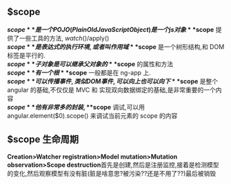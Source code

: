 ## $scope 
**$scope** 是一个 POJO(Plain Old JavaScript Object) 是一个 js 对象   
**$scope** 提供了一些工具的方法, $watch()/$apply()    
**$scope** 是表达式的执行环境,或者叫作用域    
**$scope** 是一个树形结构,和 DOM 标签是平行的.    
**$scope** 子对象是可以继承父对象的 **$scope** 的属性和方法  
**$scope** 有一个根 **$scope** 一般都是在 ng-app 上.   
**$scope** 可以传播事件,类似 DOM 事件,可以向上也可以向下   
**$scope** 是整个 angular 的基础,不仅仅是 MVC 和 实现双向数据绑定的基础,是非常重要的一个内容  
**$scope** 他有非常多的封装,    
**$scope** 调试,可以用 angular.element($0).scope() 来调试当前元素的 scope 的内容    
## $scope 生命周期 
**Creation>Watcher registration>Model mutation>Mutation observation>Scope destruction**首先是创建,然后是注册监控,接着是检测模型的变化,然后观察模型有没有脏(脏是啥意思?被污染??还是不用了??)最后被销毁